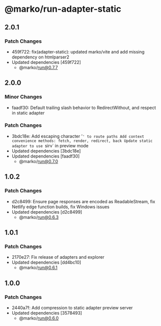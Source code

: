 # @marko/run-adapter-static

## 2.0.1

### Patch Changes

- 459f722: fix(adapter-static): updated marko/vite and add missing dependency on htmlparser2
- Updated dependencies [459f722]
  - @marko/run@0.7.7

## 2.0.0

### Minor Changes

- faadf30: Default trailing slash behavior to RedirectWithout, and respect in static adapter

### Patch Changes

- 3bdc18e: Add escaping character '`' to route paths
Add context convenience methods: fetch, render, redirect, back
Update static adapter to use `sirv` in preview mode
- Updated dependencies [3bdc18e]
- Updated dependencies [faadf30]
  - @marko/run@0.7.0

## 1.0.2

### Patch Changes

- d2c8499: Ensure page responses are encoded as ReadableStream, fix Netlify edge function builds, fix Windows issues
- Updated dependencies [d2c8499]
  - @marko/run@0.6.3

## 1.0.1

### Patch Changes

- 2170e27: Fix release of adapters and explorer
- Updated dependencies [dd4bc10]
  - @marko/run@0.6.1

## 1.0.0

### Patch Changes

- 2440a7f: Add compression to static adapter preview server
- Updated dependencies [3578493]
  - @marko/run@0.6.0
